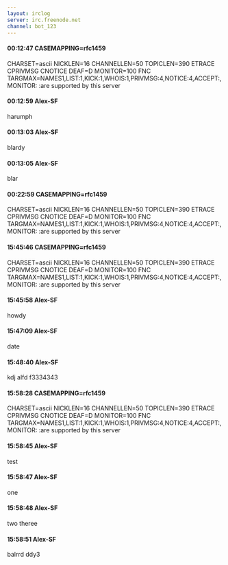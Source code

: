 ```yaml
---
layout: irclog
server: irc.freenode.net
channel: bot_123
---
```


#### 00:12:47 CASEMAPPING=rfc1459
 CHARSET=ascii NICKLEN=16 CHANNELLEN=50 TOPICLEN=390 ETRACE CPRIVMSG CNOTICE DEAF=D MONITOR=100 FNC TARGMAX=NAMES1,LIST:1,KICK:1,WHOIS:1,PRIVMSG:4,NOTICE:4,ACCEPT:,MONITOR: :are supported by this server
#### 00:12:59 Alex-SF
 harumph
#### 00:13:03 Alex-SF
 blardy
#### 00:13:05 Alex-SF
 blar
#### 00:22:59 CASEMAPPING=rfc1459
 CHARSET=ascii NICKLEN=16 CHANNELLEN=50 TOPICLEN=390 ETRACE CPRIVMSG CNOTICE DEAF=D MONITOR=100 FNC TARGMAX=NAMES1,LIST:1,KICK:1,WHOIS:1,PRIVMSG:4,NOTICE:4,ACCEPT:,MONITOR: :are supported by this server
#### 15:45:46 CASEMAPPING=rfc1459
 CHARSET=ascii NICKLEN=16 CHANNELLEN=50 TOPICLEN=390 ETRACE CPRIVMSG CNOTICE DEAF=D MONITOR=100 FNC TARGMAX=NAMES1,LIST:1,KICK:1,WHOIS:1,PRIVMSG:4,NOTICE:4,ACCEPT:,MONITOR: :are supported by this server
#### 15:45:58 Alex-SF
 howdy
#### 15:47:09 Alex-SF
 date
#### 15:48:40 Alex-SF
 kdj alfd f3334343
#### 15:58:28 CASEMAPPING=rfc1459
 CHARSET=ascii NICKLEN=16 CHANNELLEN=50 TOPICLEN=390 ETRACE CPRIVMSG CNOTICE DEAF=D MONITOR=100 FNC TARGMAX=NAMES1,LIST:1,KICK:1,WHOIS:1,PRIVMSG:4,NOTICE:4,ACCEPT:,MONITOR: :are supported by this server
#### 15:58:45 Alex-SF
 test
#### 15:58:47 Alex-SF
 one
#### 15:58:48 Alex-SF
 two theree
#### 15:58:51 Alex-SF
 balrrd ddy3
